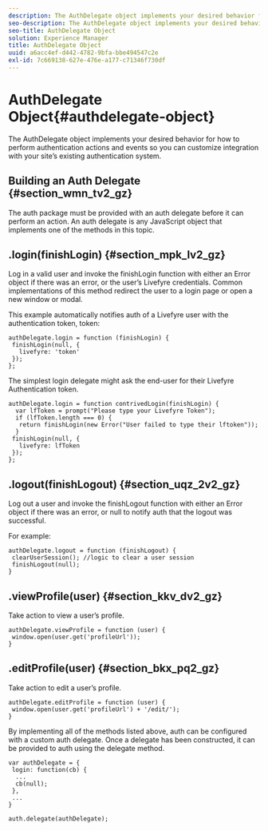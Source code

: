 ```yaml
---
description: The AuthDelegate object implements your desired behavior for how to perform authentication actions and events so you can customize integration with your site’s existing authentication system.
seo-description: The AuthDelegate object implements your desired behavior for how to perform authentication actions and events so you can customize integration with your site’s existing authentication system.
seo-title: AuthDelegate Object
solution: Experience Manager
title: AuthDelegate Object
uuid: a6acc4ef-d442-4782-9bfa-bbe494547c2e
exl-id: 7c669138-627e-476e-a177-c71346f730df
---
```

# AuthDelegate Object{#authdelegate-object}

The AuthDelegate object implements your desired behavior for how to perform authentication actions and events so you can customize integration with your site’s existing authentication system.

## Building an Auth Delegate {#section_wmn_tv2_gz}

The auth package must be provided with an auth delegate before it can perform an action. An auth delegate is any JavaScript object that implements one of the methods in this topic.

## .login(finishLogin) {#section_mpk_lv2_gz}

Log in a valid user and invoke the finishLogin function with either an Error object if there was an error, or the user’s Livefyre credentials. Common implementations of this method redirect the user to a login page or open a new window or modal.

This example automatically notifies auth of a Livefyre user with the authentication token, token:

```
authDelegate.login = function (finishLogin) { 
 finishLogin(null, { 
   livefyre: 'token' 
 }); 
};
```

The simplest login delegate might ask the end-user for their Livefyre Authentication token.

```
authDelegate.login = function contrivedLogin(finishLogin) { 
  var lfToken = prompt("Please type your Livefyre Token");  
  if (lfToken.length === 0) { 
   return finishLogin(new Error("User failed to type their lftoken")); 
  }  
 finishLogin(null, { 
   livefyre: lfToken 
 }); 
};
```

## .logout(finishLogout) {#section_uqz_2v2_gz}

Log out a user and invoke the finishLogout function with either an Error object if there was an error, or null to notify auth that the logout was successful.

For example:

```
authDelegate.logout = function (finishLogout) { 
 clearUserSession(); //logic to clear a user session  
 finishLogout(null); 
}
```

## .viewProfile(user) {#section_kkv_dv2_gz}

Take action to view a user’s profile.

```
authDelegate.viewProfile = function (user) { 
 window.open(user.get('profileUrl')); 
}
```

## .editProfile(user) {#section_bkx_pq2_gz}

Take action to edit a user’s profile.

```
authDelegate.editProfile = function (user) { 
 window.open(user.get('profileUrl') + '/edit/'); 
}
```

By implementing all of the methods listed above, auth can be configured with a custom auth delegate. Once a delegate has been constructed, it can be provided to auth using the delegate method.

```
var authDelegate = { 
 login: function(cb) { 
  ... 
  cb(null); 
 }, 
 ... 
} 
  
auth.delegate(authDelegate);
```
